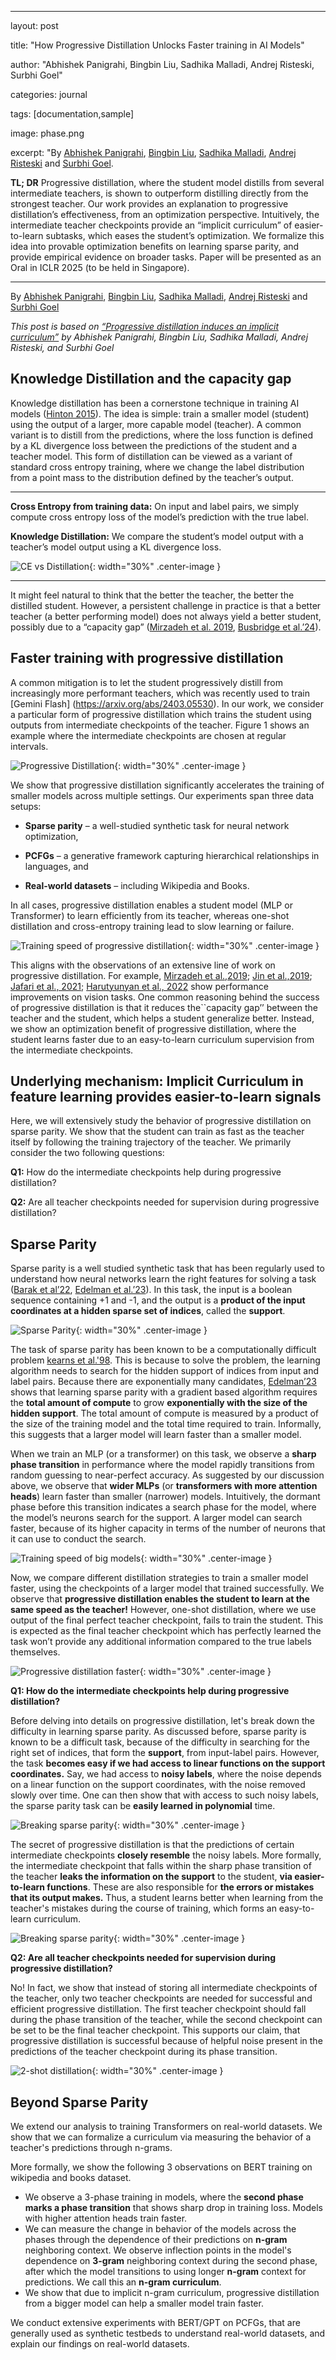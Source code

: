 
---

  

  

layout: post

  

  

title: "How Progressive Distillation Unlocks Faster training in AI Models"

  

  

author: "Abhishek Panigrahi, Bingbin Liu, Sadhika Malladi, Andrej Risteski, Surbhi Goel"

  

  

categories: journal

  

  

tags: [documentation,sample]

  

  

image: phase.png

  

  

excerpt: "By [Abhishek Panigrahi](https://abhishekpanigrahi1996.github.io/), [Bingbin Liu](https://clarabing.github.io), [Sadhika Malladi](https://www.cs.princeton.edu/~smalladi/), [Andrej Risteski](https://www.andrew.cmu.edu/user/aristesk/) and [Surbhi Goel](https://www.surbhigoel.com/).

  

  

**TL; DR** Progressive distillation, where the student model distills from several intermediate teachers, is shown to outperform distilling directly from the strongest teacher. Our work provides an explanation to progressive distillation’s effectiveness, from an optimization perspective. Intuitively, the intermediate teacher checkpoints provide an “implicit curriculum” of easier-to-learn subtasks, which eases the student’s optimization. We formalize this idea into provable optimization benefits on learning sparse parity, and provide empirical evidence on broader tasks. Paper will be presented as an Oral in ICLR 2025 (to be held in Singapore).


---


<!-- <script type="text/javascript" src="http://cdn.mathjax.org/mathjax/latest/MathJax.js?config=TeX-AMS-MML_HTMLorMML"></script> -->

  

  

<style>

  

  

td, th, table {

  

  

border: none!important;

  

  

padding: 0!important;

  

  

}

  

  

.center-image

  

  

{

  

  

margin: 0 auto;

  

  

display: block;

  

  

}

  

  

</style>

  

  

By [Abhishek Panigrahi](https://abhishekpanigrahi1996.github.io/), [Bingbin Liu](https://clarabing.github.io), [Sadhika Malladi](https://www.cs.princeton.edu/~smalladi/), [Andrej Risteski](https://www.andrew.cmu.edu/user/aristesk/) and [Surbhi Goel](https://www.surbhigoel.com/)

  

  

  

*This post is based on [“Progressive distillation induces an implicit curriculum”](https://arxiv.org/abs/2410.05464) by Abhishek Panigrahi, Bingbin Liu, Sadhika Malladi, Andrej Risteski, and Surbhi Goel*

  

  

  

## Knowledge Distillation and the capacity gap

  

  

  

Knowledge distillation has been a cornerstone technique in training AI models ([Hinton 2015](https://arxiv.org/abs/1503.02531)). The idea is simple: train a smaller model (student) using the output of a larger, more capable model (teacher). A common variant is to distill from the predictions, where the loss function is defined by a KL divergence loss between the predictions of the student and a teacher model. This form of distillation can be viewed as a variant of standard cross entropy training, where we change the label distribution from a point mass to the distribution defined by the teacher’s output.

  

  

  

------

  

  

  

**Cross Entropy from training data:** On input and label pairs, we simply compute cross entropy loss of the model’s prediction with the true label.

  

  

**Knowledge Distillation:** We compare the student’s model output with a teacher’s model output using a KL divergence loss.

  

![CE vs Distillation](assets/fig1.png){: width="30%" .center-image }


------


It might feel natural to think that the better the teacher, the better the distilled student. However, a persistent challenge in practice is that a better teacher (a better performing model) does not always yield a better student, possibly due to a “capacity gap” ([Mirzadeh et al. 2019](https://arxiv.org/abs/1902.03393), [Busbridge et al.’24](https://arxiv.org/abs/2502.08606)). 

## Faster training with progressive distillation


A common mitigation is to let the student progressively distill from increasingly more performant teachers, which was recently used to train [Gemini Flash] (https://arxiv.org/abs/2403.05530). In our work, we consider a particular form of progressive distillation which trains the student using outputs from intermediate checkpoints of the teacher. Figure 1 shows an example where the intermediate checkpoints are chosen at regular intervals.

![Progressive Distillation](assets/fig2.png){: width="30%" .center-image }

  

We show that progressive distillation significantly accelerates the training of smaller models across multiple settings. Our experiments span three data setups:

  
  

-  **Sparse parity** – a well-studied synthetic task for neural network optimization,

  

  

-  **PCFGs** – a generative framework capturing hierarchical relationships in languages, and

  

  

-  **Real-world datasets** – including Wikipedia and Books.

  
  

In all cases, progressive distillation enables a student model (MLP or Transformer) to learn efficiently from its teacher, whereas one-shot distillation and cross-entropy training lead to slow learning or failure.

  
![Training speed of progressive distillation](assets/main.png){: width="30%" .center-image }
  

This aligns with the observations of an extensive line of work on progressive distillation. For example, [Mirzadeh et al.,2019](https://arxiv.org/abs/1902.03393); [Jin et al.,2019](https://openaccess.thecvf.com/content_ICCV_2019/html/Jin_Knowledge_Distillation_via_Route_Constrained_Optimization_ICCV_2019_paper.html); [Jafari et al., 2021](https://arxiv.org/abs/2104.07163); [Harutyunyan et al., 2022](https://arxiv.org/abs/2301.12245) show performance improvements on vision tasks. One common reasoning behind the success of progressive distillation is that it reduces the``capacity gap’’ between the teacher and the student, which helps a student generalize better. Instead, we show an optimization benefit of progressive distillation, where the student learns faster due to an easy-to-learn curriculum supervision from the intermediate checkpoints.

  
  

## Underlying mechanism: Implicit Curriculum in feature learning provides easier-to-learn signals

  

Here, we will extensively study the behavior of progressive distillation on sparse parity. We show that the student can train as fast as the teacher itself by following the training trajectory of the teacher. We primarily consider the two following questions:

  

**Q1:** How do the intermediate checkpoints help during progressive distillation?

  

**Q2:** Are all teacher checkpoints needed for supervision during progressive distillation?

  
  

## Sparse Parity

  

  

Sparse parity is a well studied synthetic task that has been regularly used to understand how neural networks learn the right features for solving a task ([Barak et al’22](https://proceedings.neurips.cc/paper_files/paper/2022/hash/884baf65392170763b27c914087bde01-Abstract-Conference.html), [Edelman et al.’23](https://arxiv.org/abs/2309.03800)). In this task, the input is a boolean sequence containing +1 and -1, and the output is a **product of the input coordinates at a hidden sparse set of indices**, called the **support**. 

  
![Sparse Parity](assets/fig3.png){: width="30%" .center-image }

  

The task of sparse parity has been known to be a computationally difficult problem [kearns et al.'98](https://dl.acm.org/doi/10.1145/293347.293351). This is because to solve the problem, the learning algorithm needs to search for the hidden support of indices from input and label pairs. Because there are exponentially many candidates, [Edelman’23](https://arxiv.org/abs/2309.03800) shows that learning sparse parity with a gradient based algorithm requires the **total amount of compute** to grow **exponentially with the size of the hidden support**. The total amount of compute is measured by a product of the size of the training model and the total time required to train. Informally, this suggests that a larger model will learn faster than a smaller model.

  

  

When we train an MLP (or a transformer) on this task, we observe a **sharp phase transition** in performance where the model rapidly transitions from random guessing to near-perfect accuracy. As suggested by our discussion above, we observe that **wider MLPs** (or **transformers with more attention heads**) learn faster than smaller (narrower) models. Intuitively, the dormant phase before this transition indicates a search phase for the model, where the model’s neurons search for the support. A larger model can search faster, because of its higher capacity in terms of the number of neurons that it can use to conduct the search.


![Training speed of big models](assets/fig4.png){: width="30%" .center-image }

  

Now, we compare different distillation strategies to train a smaller model faster, using the checkpoints of a larger model that trained successfully. We observe that **progressive distillation enables the student to learn at the same speed as the teacher!** However, one-shot distillation, where we use output of the final perfect teacher checkpoint, fails to train the student. This is expected as the final teacher checkpoint which has perfectly learned the task won’t provide any additional information compared to the true labels themselves.

  
![Progressive distillation faster](assets/fig5.png){: width="30%" .center-image }

  

**Q1: How do the intermediate checkpoints help during progressive distillation?**

  

Before delving into details on progressive distillation, let's break down the difficulty in learning sparse parity. As discussed before, sparse parity is known to be a difficult task, because of the difficulty in searching for the right set of indices, that form the **support**, from input-label pairs. However, the task **becomes easy if we had access to linear functions on the support coordinates.** Say, we had access to  **noisy labels**, where the noise depends on a linear function on the support coordinates, with the noise removed slowly over time. One can then show that with access to such noisy labels, the sparse parity task can be  **easily learned in polynomial** time.

  
![Breaking sparse parity](assets/fig6.png){: width="30%" .center-image }


The secret of progressive distillation is that the predictions of certain intermediate checkpoints **closely resemble** the noisy labels. More formally, the intermediate checkpoint that falls within the sharp phase transition of the teacher **leaks the information on the support** to the student, **via  easier-to-learn functions**. These are also responsible for **the errors or mistakes that its output makes.** Thus, a student learns better when learning from the teacher's mistakes during the course of training, which forms an easy-to-learn curriculum.

![Breaking sparse parity](assets/fig7.png){: width="30%" .center-image }


  **Q2: Are all teacher checkpoints needed for supervision during progressive distillation?**

  

No! In fact, we show that instead of storing all intermediate checkpoints of the teacher, only two teacher checkpoints are needed for successful and efficient progressive distillation. The first teacher checkpoint should fall during the phase transition of the teacher, while the second checkpoint can be set to be the final teacher checkpoint. This supports our claim, that progressive distillation is successful because of helpful noise present in the predictions of the teacher checkpoint during its phase transition.

![2-shot distillation](assets/fig8.png){: width="30%" .center-image }



## Beyond Sparse Parity

We extend our analysis to training Transformers on real-world datasets. We show that we can formalize a curriculum via measuring the behavior of a teacher's predictions through n-grams. 

More formally, we show the following 3 observations on BERT training on wikipedia and books dataset.

- We observe a 3-phase training in models, where the **second phase marks a phase transition** that shows sharp drop in training loss. Models with higher attention heads train faster.
- We can  measure the change in behavior of the models across the phases through the dependence of their predictions on **n-gram** neighboring context. We observe inflection points in the model's dependence on **3-gram** neighboring context during the second phase, after which the model transitions to using longer **n-gram** context for predictions. We call this an **n-gram curriculum**.
- We show that due to implicit n-gram curriculum, progressive distillation from a bigger model can help a smaller model train faster.

We conduct extensive experiments with BERT/GPT on PCFGs, that are generally used as synthetic testbeds to understand real-world datasets, and explain our findings on real-world datasets.
